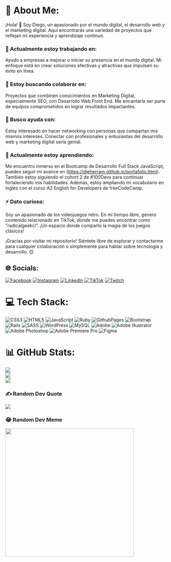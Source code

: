 # 💫 About Me:
¡Hola! 👋 Soy Diego, un apasionado por el mundo digital, el desarrollo web y el marketing digital. Aquí encontrarás una variedad de proyectos que reflejan mi experiencia y aprendizaje continuo.

### 🔭 Actualmente estoy trabajando en:
Ayudo a empresas a mejorar o iniciar su presencia en el mundo digital. Mi enfoque está en crear soluciones efectivas y atractivas que impulsen su éxito en línea.

### 👯 Estoy buscando colaborar en:
Proyectos que combinen conocimientos en Marketing Digital, especialmente SEO, con Desarrollo Web Front End. Me encantaría ser parte de equipos comprometidos en lograr resultados impactantes.

### 🤝 Busco ayuda con:
Estoy interesado en hacer networking con personas que compartan mis mismos intereses. Conectar con profesionales y entusiastas del desarrollo web y marketing digital sería genial.

### 🌱 Actualmente estoy aprendiendo:
Me encuentro inmerso en el Bootcamp de Desarrollo Full Stack JavaScript, puedes seguir mi avance en (https://dieherram.github.io/portafolio.html). También estoy siguiendo el cohort 2 de #100Devs para continuar fortaleciendo mis habilidades. Además, estoy ampliando mi vocabulario en inglés con el curso A2 English for Developers de freeCodeCamp.

### ⚡ Dato curioso:
Soy un apasionado de los videojuegos retro. En mi tiempo libre, genero contenido relacionado en TikTok, donde me puedes encontrar como "radicalgeekcl". ¡Un espacio donde comparto la magia de los juegos clásicos!

¡Gracias por visitar mi repositorio! Siéntete libre de explorar y contactarme para cualquier colaboración o simplemente para hablar sobre tecnología y desarrollo. 😊


## 🌐 Socials:
[![Facebook](https://img.shields.io/badge/Facebook-%231877F2.svg?logo=Facebook&logoColor=white)](https://facebook.com/dieherram) [![Instagram](https://img.shields.io/badge/Instagram-%23E4405F.svg?logo=Instagram&logoColor=white)](https://instagram.com/dieherram) [![LinkedIn](https://img.shields.io/badge/LinkedIn-%230077B5.svg?logo=linkedin&logoColor=white)](https://linkedin.com/in/diego-hernandez-ramos) [![TikTok](https://img.shields.io/badge/TikTok-%23000000.svg?logo=TikTok&logoColor=white)](https://tiktok.com/@radicalgeekcl) [![Twitch](https://img.shields.io/badge/Twitch-%239146FF.svg?logo=Twitch&logoColor=white)](https://twitch.tv/radicalgeekcl) 

# 💻 Tech Stack:
![CSS3](https://img.shields.io/badge/css3-%231572B6.svg?style=for-the-badge&logo=css3&logoColor=white) ![HTML5](https://img.shields.io/badge/html5-%23E34F26.svg?style=for-the-badge&logo=html5&logoColor=white) ![JavaScript](https://img.shields.io/badge/javascript-%23323330.svg?style=for-the-badge&logo=javascript&logoColor=%23F7DF1E) ![Ruby](https://img.shields.io/badge/ruby-%23CC342D.svg?style=for-the-badge&logo=ruby&logoColor=white) ![GithubPages](https://img.shields.io/badge/github%20pages-121013?style=for-the-badge&logo=github&logoColor=white) ![Bootstrap](https://img.shields.io/badge/bootstrap-%238511FA.svg?style=for-the-badge&logo=bootstrap&logoColor=white) ![Rails](https://img.shields.io/badge/rails-%23CC0000.svg?style=for-the-badge&logo=ruby-on-rails&logoColor=white) ![SASS](https://img.shields.io/badge/SASS-hotpink.svg?style=for-the-badge&logo=SASS&logoColor=white) ![WordPress](https://img.shields.io/badge/WordPress-%23117AC9.svg?style=for-the-badge&logo=WordPress&logoColor=white) ![MySQL](https://img.shields.io/badge/mysql-%2300000f.svg?style=for-the-badge&logo=mysql&logoColor=white) ![Adobe](https://img.shields.io/badge/adobe-%23FF0000.svg?style=for-the-badge&logo=adobe&logoColor=white) ![Adobe Illustrator](https://img.shields.io/badge/adobe%20illustrator-%23FF9A00.svg?style=for-the-badge&logo=adobe%20illustrator&logoColor=white) ![Adobe Photoshop](https://img.shields.io/badge/adobe%20photoshop-%2331A8FF.svg?style=for-the-badge&logo=adobe%20photoshop&logoColor=white) ![Adobe Premiere Pro](https://img.shields.io/badge/Adobe%20Premiere%20Pro-9999FF.svg?style=for-the-badge&logo=Adobe%20Premiere%20Pro&logoColor=white) ![Figma](https://img.shields.io/badge/figma-%23F24E1E.svg?style=for-the-badge&logo=figma&logoColor=white)
# 📊 GitHub Stats:
![](https://github-readme-stats.vercel.app/api?username=MrX&theme=default&hide_border=false&include_all_commits=false&count_private=false)<br/>
![](https://github-readme-streak-stats.herokuapp.com/?user=MrX&theme=default&hide_border=false)<br/>
![](https://github-readme-stats.vercel.app/api/top-langs/?username=MrX&theme=default&hide_border=false&include_all_commits=false&count_private=false&layout=compact)

### ✍️ Random Dev Quote
![](https://quotes-github-readme.vercel.app/api?type=horizontal&theme=radical)

### 😂 Random Dev Meme
<img src='https://randommeme-five.vercel.app/' style="height: 400px;"/>